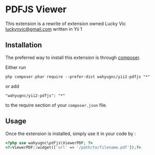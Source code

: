 PDFJS Viewer
============
This extension is a rewrite of extension owned Lucky Vic luckynvic@gmail.com written in Yii 1

Installation
------------

The preferred way to install this extension is through [composer](http://getcomposer.org/download/).

Either run

```
php composer.phar require --prefer-dist wahyugnc/yii2-pdfjs "*"
```

or add

```
"wahyugnc/yii2-pdfjs": "*"
```

to the require section of your `composer.json` file.


Usage
-----

Once the extension is installed, simply use it in your code by  :

```php
<?php use wahyugnc\pdfjs\ViewerPDF; ?>
<?=ViewerPDF::widget(['url' => '/path/to/filename.pdf']);?>

